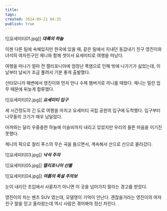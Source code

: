 ```yaml
---
title: 
tags: 
created: 2024-09-21 04:35
publish: true
---
```

![[요세미티01.jpg]]
**_대륙의 하늘_**

이젠 다른 팀에 속해있지만 한국에 있을 때, 같은 팀에서 지내던 동갑내기 친구 영진이와 녀석의 여자친구인 제니와 함께 셋이서 요세미티로 여행을 떠났다.

여행을 떠나기 얼마 전 캘리포니아에 엄청난 폭염으로 인해 밖에 나가기가 싫었는데, 이 날부터 날씨가 조금 풀려서 기분 좋게 출발했다.

산타모니카 해변에서 영진이와 먼저 만나 수제 햄버거로 끼니를 때웠다. 제니는 밀린 업무 때문에 뒤늦게 합류했다.

![[요세미티02.jpg]]
**_요세미티 입구_**

세 시간정도의 긴 도로 여행을 마치고 요세미티 국립 공원의 입구에 도착했다. 입구부터 나무들의 크기가 매우 남달랐다.

아까와는 달리 우중충한 하늘에 이슬비까지 내리고 있었지만 우리의 들뜬 마음을 이기진 못했다.

제니의 픽으로 찰리 푸스의 무슨 곡을 들으면서, 계속해서 산으로 산으로 올라갔다.

![[요세미티03.jpg]]
**_낙석 주의_**


![[요세미티05.jpg]]
**_캘리포니아 산불_**

![[요세미티04.jpg]]
**_여름의 폭설 주의보_**

눈이 내리던 초입에서 사륜차가 아니면 이 곳을 넘어가지 말라는 경고를 받았다. 

영진이의 차는 벤츠 SUV 였는데, 모델명이 기억이 안난다. 괜찮을거라는 영진이의 여자친구 말을 믿고 올라왔는데 역시 사람은 겪어봐야 정신 차린다.
